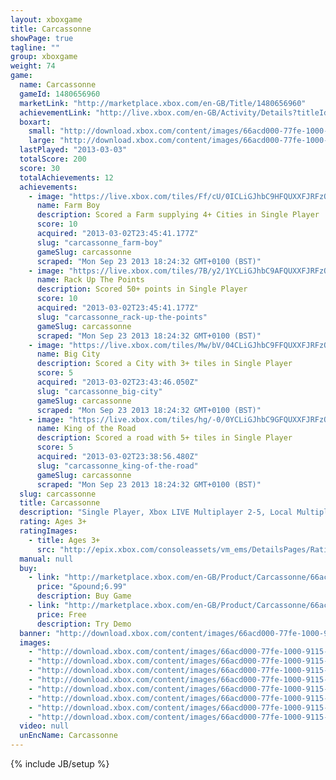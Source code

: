 ```yaml
---
layout: xboxgame
title: Carcassonne
showPage: true
tagline: ""
group: xboxgame
weight: 74
game: 
  name: Carcassonne
  gameId: 1480656960
  marketLink: "http://marketplace.xbox.com/en-GB/Title/1480656960"
  achievementLink: "http://live.xbox.com/en-GB/Activity/Details?titleId=1480656960"
  boxart: 
    small: "http://download.xbox.com/content/images/66acd000-77fe-1000-9115-d80258410840/2057/boxartsm.jpg"
    large: "http://download.xbox.com/content/images/66acd000-77fe-1000-9115-d80258410840/2057/boxartlg.jpg"
  lastPlayed: "2013-03-03"
  totalScore: 200
  score: 30
  totalAchievements: 12
  achievements: 
    - image: "https://live.xbox.com/tiles/Ff/cU/0ICLiGJhbC9HFQUXXFJRFzQwL2FjaC8wLzMAAAAA5+fn-zv3Dg==.jpg"
      name: Farm Boy
      description: Scored a Farm supplying 4+ Cities in Single Player
      score: 10
      acquired: "2013-03-02T23:45:41.177Z"
      slug: "carcassonne_farm-boy"
      gameSlug: carcassonne
      scraped: "Mon Sep 23 2013 18:24:32 GMT+0100 (BST)"
    - image: "https://live.xbox.com/tiles/7B/y2/1YCLiGJhbC9AFQUXXFJRFzQwL2FjaC8wLzQAAAAA5+fn+pkc9w==.jpg"
      name: Rack Up The Points
      description: Scored 50+ points in Single Player
      score: 10
      acquired: "2013-03-02T23:45:41.177Z"
      slug: "carcassonne_rack-up-the-points"
      gameSlug: carcassonne
      scraped: "Mon Sep 23 2013 18:24:32 GMT+0100 (BST)"
    - image: "https://live.xbox.com/tiles/Mw/bV/04CLiGJhbC9FFQUXXFJRFzQwL2FjaC8wLzEAAAAA5+fn-PoGKA==.jpg"
      name: Big City
      description: Scored a City with 3+ tiles in Single Player
      score: 5
      acquired: "2013-03-02T23:43:46.050Z"
      slug: "carcassonne_big-city"
      gameSlug: carcassonne
      scraped: "Mon Sep 23 2013 18:24:32 GMT+0100 (BST)"
    - image: "https://live.xbox.com/tiles/hg/-0/0YCLiGJhbC9GFQUXXFJRFzQwL2FjaC8wLzIAAAAA5+fn-tsPnQ==.jpg"
      name: King of the Road
      description: Scored a road with 5+ tiles in Single Player
      score: 5
      acquired: "2013-03-02T23:38:56.480Z"
      slug: "carcassonne_king-of-the-road"
      gameSlug: carcassonne
      scraped: "Mon Sep 23 2013 18:24:32 GMT+0100 (BST)"
  slug: carcassonne
  title: Carcassonne
  description: "Single Player, Xbox LIVE Multiplayer 2-5, Local Multiplayer 1-4, HD (High Definition). Buy Carcassonne today and become a master of medieval strategy.  Own a fully featured version of the board game classic and fulfill the need for challenge any time you want, or play socially, with up to five players on Xbox LIVE, or up to four players on just one Xbox 360.  Multiple levels of difficulty offer a challenging experience for players of all ages and levels of experience. There are no refunds for this item. For more information, see www.xbox.com/Live/accounts."
  rating: Ages 3+
  ratingImages: 
    - title: Ages 3+
      src: "http://epix.xbox.com/consoleassets/vm_ems/DetailsPages/RatingSystemID/14/default/Values/14001.png"
  manual: null
  buy: 
    - link: "http://marketplace.xbox.com/en-GB/Product/Carcassonne/66acd000-77fe-1000-9115-d80258410840?purchase=1&amp;DownloadType=Game"
      price: "&pound;6.99"
      description: Buy Game
    - link: "http://marketplace.xbox.com/en-GB/Product/Carcassonne/66acd000-77fe-1000-9115-d80258410840?purchase=1&amp;DownloadType=GameDemo"
      price: Free
      description: Try Demo
  banner: "http://download.xbox.com/content/images/66acd000-77fe-1000-9115-d80258410840/1033/banner.png"
  images: 
    - "http://download.xbox.com/content/images/66acd000-77fe-1000-9115-d80258410840/1033/screenlg1.jpg"
    - "http://download.xbox.com/content/images/66acd000-77fe-1000-9115-d80258410840/1033/screenlg2.jpg"
    - "http://download.xbox.com/content/images/66acd000-77fe-1000-9115-d80258410840/1033/screenlg3.jpg"
    - "http://download.xbox.com/content/images/66acd000-77fe-1000-9115-d80258410840/1033/screenlg4.jpg"
    - "http://download.xbox.com/content/images/66acd000-77fe-1000-9115-d80258410840/1033/screenlg5.jpg"
    - "http://download.xbox.com/content/images/66acd000-77fe-1000-9115-d80258410840/1033/screenlg6.jpg"
    - "http://download.xbox.com/content/images/66acd000-77fe-1000-9115-d80258410840/1033/screenlg7.jpg"
    - "http://download.xbox.com/content/images/66acd000-77fe-1000-9115-d80258410840/1033/screenlg8.jpg"
  video: null
  unEncName: Carcassonne
---
```

{% include JB/setup %}